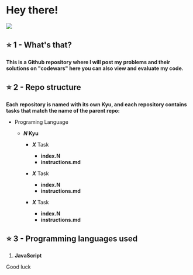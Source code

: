 <div>
  <h1>Hey there!</h1>

  <img src="https://assets-global.website-files.com/62e3ee10882dc50bcae8d07a/634816d46fc4a32b2a583416_codewars-og-image.png">

  <h2>⭐ 1 - What's that?</h2>
  <p><b>This is a Github repository where I will post my problems and their solutions on "codewars" here you can also view and evaluate my code.</b></p>

  <h2>⭐ 2 - Repo structure</h2>
  <p><b>Each repository is named with its own Kyu, and each repository contains tasks that match the name of the parent repo:</b></p>

  <ul>
    <li>Programing Language</li>
    <ul>
      <li><b><i>N</i> Kyu</b></li>
      <ul>
        <li><b><i>X</i></b> Task</li>
        <ul>
          <li><b>index.N</b></li>
          <li><b>instructions.md</b></li>
        </ul>
      </ul>
      <ul>
        <li><b><i>X</i></b> Task</li>
        <ul>
          <li><b>index.N</b></li>
          <li><b>instructions.md</b></li>
        </ul>
      </ul>
          <ul>
        <li><b><i>X</i></b> Task</li>
        <ul>
          <li><b>index.N</b></li>
          <li><b>instructions.md</b></li>
        </ul>
      </ul>
    </ul>
  </ul>

  <h2>⭐ 3 - Programming languages used</h2>
  <ol>
    <li><b>JavaScript</b></li>
  </ol>
</div>


Good luck
